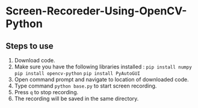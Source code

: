 # Screen-Recoreder-Using-OpenCV-Python

## Steps to use
1) Download code.
2) Make sure you have the following libraries installed :
      ``pip install numpy``
      ``pip install opencv-python``
      ``pip install PyAutoGUI``
3) Open command prompt and navigate to location of downloaded code.
4) Type command ``python base.py`` to start screen recording.
5) Press ``q`` to stop recording.
6) The recording will be saved in the same directory.
